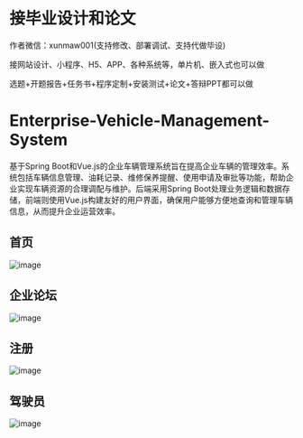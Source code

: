 # 接毕业设计和论文
作者微信：xunmaw001(支持修改、部署调试、支持代做毕设)

接网站设计、小程序、H5、APP、各种系统等，单片机、嵌入式也可以做

选题+开题报告+任务书+程序定制+安装测试+论文+答辩PPT都可以做
# Enterprise-Vehicle-Management-System
基于Spring Boot和Vue.js的企业车辆管理系统旨在提高企业车辆的管理效率。系统包括车辆信息管理、油耗记录、维修保养提醒、使用申请及审批等功能，帮助企业实现车辆资源的合理调配与维护。后端采用Spring Boot处理业务逻辑和数据存储，前端则使用Vue.js构建友好的用户界面，确保用户能够方便地查询和管理车辆信息，从而提升企业运营效率。
## 首页
![image](https://github.com/user-attachments/assets/6bc647f0-a1ce-4c7f-820c-ceaaf92d34c0)
## 企业论坛
![image](https://github.com/user-attachments/assets/7fa1a148-bf6e-4012-baca-cd816f12e911)
## 注册
![image](https://github.com/user-attachments/assets/f824ee03-7e78-4271-9bc4-182d7fd4b507)
## 驾驶员
![image](https://github.com/user-attachments/assets/2cf8b401-7757-420d-96a9-577b49b23281)
